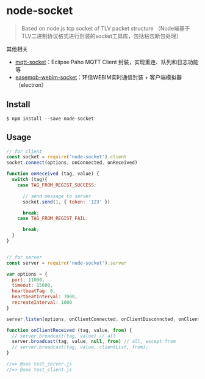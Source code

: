 # node-socket
>Based on node.js tcp socket of TLV packet structure （Node端基于TLV二进制协议格式进行封装的socket工具库，包括粘包断包处理）

其他相关
- [mqtt-socket](https://github.com/xiaoping6688/mqtt-socket)：Eclipse Paho MQTT Client 封装，实现重连、队列和日志功能等
- [easemob-webim-socket](https://github.com/xiaoping6688/easemob-webim-socket)：环信WEBIM实时通信封装 + 客户端模拟器（electron）

## Install

```
$ npm install --save node-socket
```


## Usage

```js
// for client
const socket = require('node-socket').client
socket.connect(options, onConnected, onReceived)

function onReceived (tag, value) {
  switch (tag){
    case TAG_FROM_REGIST_SUCCESS:

      // send message to server
      socket.send(1, { token: '123' })

      break;
    case TAG_FROM_REGIST_FAIL:

      break;
  }
}


// for server
const server = require('node-socket').server

var options = {
  port: 11000,
  timeout: 15000,
  heartbeatTag: 0,
  heartbeatInterval: 7000,
  recreateInterval: 1000
}

server.listen(options, onClientConnected, onClientDisconncted, onClientReceived)

function onClientReceived (tag, value, from) {
  // server.broadcast(tag, value) // all
  server.broadcast(tag, value, null, from) // all, except from
  // server.broadcast(tag, value, clientList, from);
}

//=> @see test_server.js
//=> @see test_client.js
```
